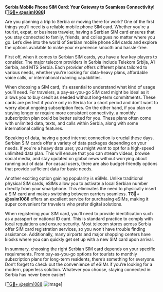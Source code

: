 **Serbia Mobile Phone SIM Card: Your Gateway to Seamless Connectivity! [[TG💪+ @esim1088](https://t.me/s/esim1088)]**

Are you planning a trip to Serbia or moving there for work? One of the first things you'll need is a reliable mobile phone SIM card. Whether you're a tourist, expat, or business traveler, having a Serbian SIM card ensures that you stay connected to family, friends, and colleagues no matter where you go. Let’s dive into the world of Serbian mobile phone SIM cards and explore the options available to make your experience smooth and hassle-free.

First off, when it comes to Serbian SIM cards, you have a few key players to consider. The major telecom providers in Serbia include Telekom Srbija, A1 Serbia, and MTS Serbia. Each provider offers different plans tailored to various needs, whether you're looking for data-heavy plans, affordable voice calls, or international roaming capabilities. 

When choosing a SIM card, it's essential to understand what kind of usage you’ll need. For travelers, a pay-as-you-go SIM card might be ideal as it allows you to buy credit as needed without long-term commitments. These cards are perfect if you’re only in Serbia for a short period and don’t want to worry about ongoing subscription fees. On the other hand, if you plan on staying longer or require more consistent connectivity, a monthly subscription plan could be better suited for you. These plans often come with unlimited data, texts, and calls within Serbia, along with some international calling features.

Speaking of data, having a good internet connection is crucial these days. Serbian SIM cards offer a variety of data packages depending on your needs. If you're a heavy data user, you might want to opt for a high-speed unlimited data plan. This will ensure that you can stream videos, browse social media, and stay updated on global news without worrying about running out of data. For casual users, there are also budget-friendly options that provide sufficient data for basic needs.

Another exciting option gaining popularity is eSIMs. Unlike traditional physical SIM cards, eSIMs allow you to activate a local Serbian number directly from your smartphone. This eliminates the need to physically insert a SIM card and makes switching between carriers seamless. **TG💪+ @esim1088** offers an excellent service for purchasing eSIMs, making it super convenient for travelers who prefer digital solutions.

When registering your SIM card, you’ll need to provide identification such as a passport or national ID card. This is standard practice to comply with local regulations and ensure security. Most telecom stores across Serbia offer SIM card registration services, so you won't have trouble finding assistance. Additionally, many airports and major shopping centers have kiosks where you can quickly get set up with a new SIM card upon arrival.

In summary, choosing the right Serbian SIM card depends on your specific requirements. From pay-as-you-go options for tourists to monthly subscription plans for long-term residents, there’s something for everyone. Don’t forget to check out the convenience of eSIMs if you’re looking for a modern, paperless solution. Whatever you choose, staying connected in Serbia has never been easier!

[[TG💪+ @esim1088](https://t.me/s/esim1088) ![Image](https://i.postimg.cc/Y0z9fWf4/image.png)]